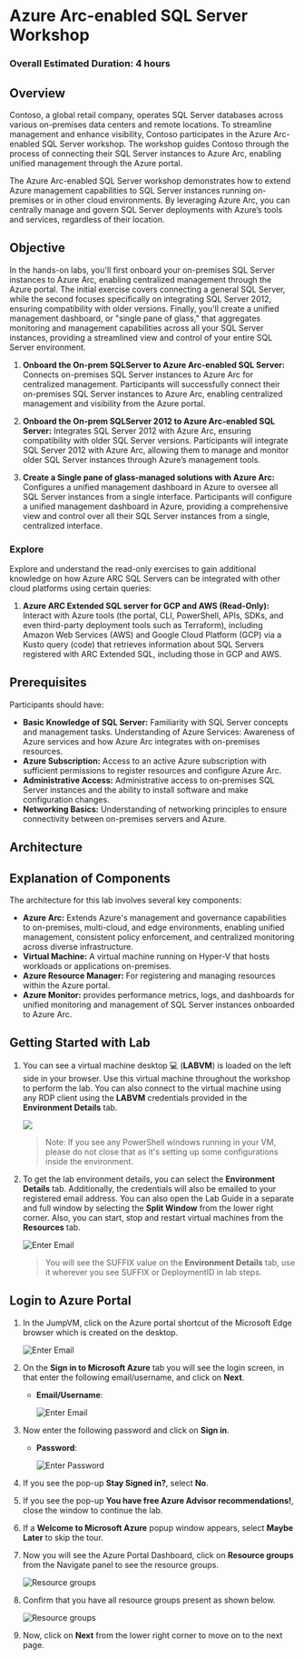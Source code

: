 # Azure Arc-enabled SQL Server Workshop

### Overall Estimated Duration: 4 hours

## Overview

Contoso, a global retail company, operates SQL Server databases across various on-premises data centers and remote locations. To streamline management and enhance visibility, Contoso participates in the Azure Arc-enabled SQL Server workshop. The workshop guides Contoso through the process of connecting their SQL Server instances to Azure Arc, enabling unified management through the Azure portal.

The Azure Arc-enabled SQL Server workshop demonstrates how to extend Azure management capabilities to SQL Server instances running on-premises or in other cloud environments. By leveraging Azure Arc, you can centrally manage and govern SQL Server deployments with Azure’s tools and services, regardless of their location.

## Objective

In the hands-on labs, you'll first onboard your on-premises SQL Server instances to Azure Arc, enabling centralized management through the Azure portal. The initial exercise covers connecting a general SQL Server, while the second focuses specifically on integrating SQL Server 2012, ensuring compatibility with older versions. Finally, you'll create a unified management dashboard, or "single pane of glass," that aggregates monitoring and management capabilities across all your SQL Server instances, providing a streamlined view and control of your entire SQL Server environment.

1. **Onboard the On-prem SQLServer to Azure Arc-enabled SQL Server:** Connects on-premises SQL Server instances to Azure Arc for centralized management. Participants will successfully connect their on-premises SQL Server instances to Azure Arc, enabling centralized management and visibility from the Azure portal.

1. **Onboard the On-prem SQLServer 2012 to Azure Arc-enabled SQL Server:** Integrates SQL Server 2012 with Azure Arc, ensuring compatibility with older SQL Server versions. Participants will integrate SQL Server 2012 with Azure Arc, allowing them to manage and monitor older SQL Server instances through Azure’s management tools.

1. **Create a Single pane of glass-managed solutions with Azure Arc:** Configures a unified management dashboard in Azure to oversee all SQL Server instances from a single interface. Participants will configure a unified management dashboard in Azure, providing a comprehensive view and control over all their SQL Server instances from a single, centralized interface.

### Explore

Explore and understand the read-only exercises to gain additional knowledge on how Azure ARC SQL Servers can be integrated with other cloud platforms using certain queries:

1. **Azure ARC Extended SQL server for GCP and AWS (Read-Only):** Interact with Azure tools (the portal, CLI, PowerShell, APIs, SDKs, and even third-party deployment tools such as Terraform), including Amazon Web Services (AWS) and Google Cloud Platform (GCP) via a Kusto query (code) that retrieves information about SQL Servers registered with ARC Extended SQL, including those in GCP and AWS.

## Prerequisites

Participants should have:

- **Basic Knowledge of SQL Server:** Familiarity with SQL Server concepts and management tasks.
Understanding of Azure Services: Awareness of Azure services and how Azure Arc integrates with on-premises resources.
- **Azure Subscription:** Access to an active Azure subscription with sufficient permissions to register resources and configure Azure Arc.
- **Administrative Access:** Administrative access to on-premises SQL Server instances and the ability to install software and make configuration changes.
- **Networking Basics:** Understanding of networking principles to ensure connectivity between on-premises servers and Azure.

## Architecture



## Explanation of Components

The architecture for this lab involves several key components:

- **Azure Arc:** Extends Azure's management and governance capabilities to on-premises, multi-cloud, and edge environments, enabling unified management, consistent policy enforcement, and centralized monitoring across diverse infrastructure.
- **Virtual Machine:** A virtual machine running on Hyper-V that hosts workloads or applications on-premises.
- **Azure Resource Manager:** For registering and managing resources within the Azure portal.
- **Azure Monitor:** provides performance metrics, logs, and dashboards for unified monitoring and management of SQL Server instances onboarded to Azure Arc.

## Getting Started with Lab

1. You can see a virtual machine desktop 💻 (**LABVM**) is loaded on the left side in your browser. Use this virtual machine throughout the workshop to perform the lab. You can also connect to the virtual machine using any RDP client using the **LABVM** credentials provided in the **Environment Details** tab.

   ![](media/sqlarcLABVM.png) 
   
   >Note: If you see any PowerShell windows running in your VM, please do not close that as it's setting up some configurations inside the environment.
 
1. To get the lab environment details, you can select the **Environment Details** tab. Additionally, the credentials will also be emailed to your registered email address. You can also open the Lab Guide in a separate and full window by selecting the **Split Window** from the lower right corner. Also, you can start, stop and restart virtual machines from the **Resources** tab.

   ![](media/getstartpage02.png "Enter Email")
 
   > You will see the SUFFIX value on the **Environment Details** tab, use it wherever you see SUFFIX or DeploymentID in lab steps.
 
## Login to Azure Portal

1. In the JumpVM, click on the Azure portal shortcut of the Microsoft Edge browser which is created on the desktop.

   ![](media/getstartpage03.png "Enter Email")
   
1. On the **Sign in to Microsoft Azure** tab you will see the login screen, in that enter the following email/username, and click on **Next**. 

   * **Email/Username**: <inject key="AzureAdUserEmail"></inject>
   
      ![](media/getstartpage04.png "Enter Email")
     
1. Now enter the following password and click on **Sign in**.
   
   * **Password**: <inject key="AzureAdUserPassword"></inject>
   
      ![](media/getstartpage05.png "Enter Password")
     
1. If you see the pop-up **Stay Signed in?**, select **No**.

1. If you see the pop-up **You have free Azure Advisor recommendations!**, close the window to continue the lab.

1. If a **Welcome to Microsoft Azure** popup window appears, select **Maybe Later** to skip the tour.
   
1. Now you will see the Azure Portal Dashboard, click on **Resource groups** from the Navigate panel to see the resource groups.

   ![](media/select-rg.png "Resource groups")
   
1. Confirm that you have all resource groups present as shown below.

   ![](media/sql-arc-rgs.png "Resource groups")
   
1. Now, click on **Next** from the lower right corner to move on to the next page.
